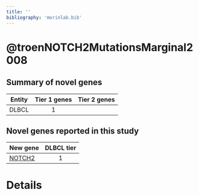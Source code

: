 ```yaml
---
title: ''
bibliography: 'morinlab.bib'
---
```


# @troenNOTCH2MutationsMarginal2008
## Summary of novel genes

|Entity| Tier 1 genes| Tier 2 genes|
|:-:|:-:|:-:|
|DLBCL|1||

## Novel genes reported in this study

|New gene|DLBCL tier|
|:-|:-:|
|[NOTCH2](NOTCH2)|1 |

# Details

